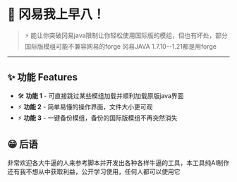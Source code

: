 # 🚀 冈易我上早八！
  
> ⚡ 能让你突破冈易java限制让你轻松使用国际版的模组，但也有坏处，部分国际版模组可能不兼容网易的forge
冈易JAVA 1.7.10--1.21都是用forge

---

## ✨ 功能 Features

- 🛠 **功能 1** - 可直接跳过某些模组加载并顺利加载原版java界面  
- ⚡ **功能 2** - 简单易懂的操作界面，文件大小更可观  
- ⚡ **功能 3** - 一键备份模组，备份的国际版模组不再突然消失

## 😁 后语  

非常欢迎各大牛逼的人来参考脚本并开发出各种各样牛逼的工具，本工具纯AI制作还有我不想从中获取利益，公开学习使用，任何人都可以使用它

